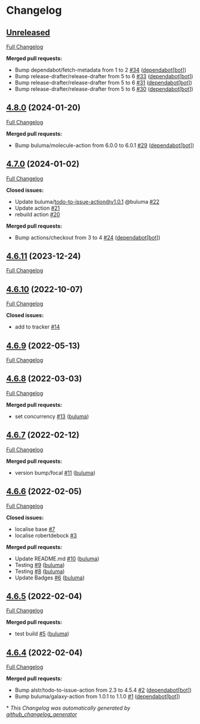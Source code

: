 # Changelog

## [Unreleased](https://github.com/buluma/ansible-role-php/tree/HEAD)

[Full Changelog](https://github.com/buluma/ansible-role-php/compare/4.8.0...HEAD)

**Merged pull requests:**

- Bump dependabot/fetch-metadata from 1 to 2 [\#34](https://github.com/buluma/ansible-role-php/pull/34) ([dependabot[bot]](https://github.com/apps/dependabot))
- Bump release-drafter/release-drafter from 5 to 6 [\#33](https://github.com/buluma/ansible-role-php/pull/33) ([dependabot[bot]](https://github.com/apps/dependabot))
- Bump release-drafter/release-drafter from 5 to 6 [\#31](https://github.com/buluma/ansible-role-php/pull/31) ([dependabot[bot]](https://github.com/apps/dependabot))
- Bump release-drafter/release-drafter from 5 to 6 [\#30](https://github.com/buluma/ansible-role-php/pull/30) ([dependabot[bot]](https://github.com/apps/dependabot))

## [4.8.0](https://github.com/buluma/ansible-role-php/tree/4.8.0) (2024-01-20)

[Full Changelog](https://github.com/buluma/ansible-role-php/compare/4.7.0...4.8.0)

**Merged pull requests:**

- Bump buluma/molecule-action from 6.0.0 to 6.0.1 [\#29](https://github.com/buluma/ansible-role-php/pull/29) ([dependabot[bot]](https://github.com/apps/dependabot))

## [4.7.0](https://github.com/buluma/ansible-role-php/tree/4.7.0) (2024-01-02)

[Full Changelog](https://github.com/buluma/ansible-role-php/compare/4.6.11...4.7.0)

**Closed issues:**

- Update buluma/todo-to-issue-action@v1.0.1 @buluma [\#22](https://github.com/buluma/ansible-role-php/issues/22)
- Update action [\#21](https://github.com/buluma/ansible-role-php/issues/21)
- rebuild action [\#20](https://github.com/buluma/ansible-role-php/issues/20)

**Merged pull requests:**

- Bump actions/checkout from 3 to 4 [\#24](https://github.com/buluma/ansible-role-php/pull/24) ([dependabot[bot]](https://github.com/apps/dependabot))

## [4.6.11](https://github.com/buluma/ansible-role-php/tree/4.6.11) (2023-12-24)

[Full Changelog](https://github.com/buluma/ansible-role-php/compare/4.6.10...4.6.11)

## [4.6.10](https://github.com/buluma/ansible-role-php/tree/4.6.10) (2022-10-07)

[Full Changelog](https://github.com/buluma/ansible-role-php/compare/4.6.9...4.6.10)

**Closed issues:**

- add to tracker [\#14](https://github.com/buluma/ansible-role-php/issues/14)

## [4.6.9](https://github.com/buluma/ansible-role-php/tree/4.6.9) (2022-05-13)

[Full Changelog](https://github.com/buluma/ansible-role-php/compare/4.6.8...4.6.9)

## [4.6.8](https://github.com/buluma/ansible-role-php/tree/4.6.8) (2022-03-03)

[Full Changelog](https://github.com/buluma/ansible-role-php/compare/4.6.7...4.6.8)

**Merged pull requests:**

- set concurrency [\#13](https://github.com/buluma/ansible-role-php/pull/13) ([buluma](https://github.com/buluma))

## [4.6.7](https://github.com/buluma/ansible-role-php/tree/4.6.7) (2022-02-12)

[Full Changelog](https://github.com/buluma/ansible-role-php/compare/4.6.6...4.6.7)

**Merged pull requests:**

- version bump/focal [\#11](https://github.com/buluma/ansible-role-php/pull/11) ([buluma](https://github.com/buluma))

## [4.6.6](https://github.com/buluma/ansible-role-php/tree/4.6.6) (2022-02-05)

[Full Changelog](https://github.com/buluma/ansible-role-php/compare/4.6.5...4.6.6)

**Closed issues:**

- localise base [\#7](https://github.com/buluma/ansible-role-php/issues/7)
- localise robertdebock [\#3](https://github.com/buluma/ansible-role-php/issues/3)

**Merged pull requests:**

- Update README.md [\#10](https://github.com/buluma/ansible-role-php/pull/10) ([buluma](https://github.com/buluma))
- Testing [\#9](https://github.com/buluma/ansible-role-php/pull/9) ([buluma](https://github.com/buluma))
- Testing [\#8](https://github.com/buluma/ansible-role-php/pull/8) ([buluma](https://github.com/buluma))
- Update Badges [\#6](https://github.com/buluma/ansible-role-php/pull/6) ([buluma](https://github.com/buluma))

## [4.6.5](https://github.com/buluma/ansible-role-php/tree/4.6.5) (2022-02-04)

[Full Changelog](https://github.com/buluma/ansible-role-php/compare/4.6.4...4.6.5)

**Merged pull requests:**

- test build [\#5](https://github.com/buluma/ansible-role-php/pull/5) ([buluma](https://github.com/buluma))

## [4.6.4](https://github.com/buluma/ansible-role-php/tree/4.6.4) (2022-02-04)

[Full Changelog](https://github.com/buluma/ansible-role-php/compare/7d7d2a32f337f2cabee48d38160edafd8e453a30...4.6.4)

**Merged pull requests:**

- Bump alstr/todo-to-issue-action from 2.3 to 4.5.4 [\#2](https://github.com/buluma/ansible-role-php/pull/2) ([dependabot[bot]](https://github.com/apps/dependabot))
- Bump buluma/galaxy-action from 1.0.1 to 1.1.0 [\#1](https://github.com/buluma/ansible-role-php/pull/1) ([dependabot[bot]](https://github.com/apps/dependabot))



\* *This Changelog was automatically generated by [github_changelog_generator](https://github.com/github-changelog-generator/github-changelog-generator)*
